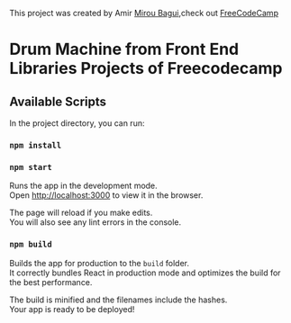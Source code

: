 This project was created by Amir [Mirou Bagui](https://github.com/MirouBagui),check out [FreeCodeCamp](https://www.freecodecamp.org/miroubagui)

# Drum Machine from Front End Libraries Projects of Freecodecamp

## Available Scripts

In the project directory, you can run:

### `npm install`

### `npm start`

Runs the app in the development mode.<br />
Open [http://localhost:3000](http://localhost:3000) to view it in the browser.

The page will reload if you make edits.<br />
You will also see any lint errors in the console.

### `npm build`

Builds the app for production to the `build` folder.<br />
It correctly bundles React in production mode and optimizes the build for the best performance.

The build is minified and the filenames include the hashes.<br />
Your app is ready to be deployed!
